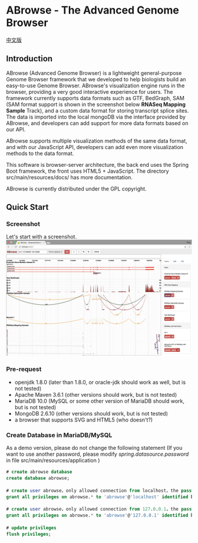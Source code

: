 # ABrowse - The Advanced Genome Browser

[中文版](README.md)

## Introduction
ABrowse (Advanced Genome Browser) is a lightweight general-purpose Genome Browser framework that we developed to help 
biologists build an easy-to-use Genome Browser.
ABrowse's visualization engine runs in the browser, providing a very good interactive experience for users. 
The framework currently supports data formats such as GTF, BedGraph, SAM (SAM format support is shown in the screenshot 
below **RNASeq Mapping Sample** Track), and a custom data format for storing transcript splice sites. 
The data is imported into the local mongoDB via the interface provided by ABrowse, and developers can add support for
 more data formats based on our API.

ABrowse supports multiple visualization methods of the same data format, and with our JavaScript API, developers can add even 
more visualization methods to the data format.

This software is browser-server architecture, the back end uses the Spring Boot framework, the front uses HTML5 + JavaScript. 
The directory src/main/resources/docs/ has more documentation.

ABrowse is currently distributed under the GPL copyright.

## Quick Start

### Screenshot
Let's start with a screenshot.
![ABrowse Screenshot](screenshot.jpg)

### Pre-request

* openjdk 1.8.0 (later than 1.8.0, or oracle-jdk should work as well, but is not tested)
* Apache Maven 3.6.1 (other versions should work, but is not tested)
* MariaDB 10.0 (MySQL or some other version of MariaDB should work, but is not tested)
* MongoDB 2.6.10 (other versions should work, but is not tested)
* a browser that supports SVG and HTML5 (who doesn't?)

### Create Database in MariaDB/MySQL
As a demo version, please do not change the following statement (If you want to use another password, 
please modify *spring.datasource.password* in file src/main/resources/application )
```sql
# create abrowse database
create database abrowse;

# create user abrowse，only allowed connection from localhost，the password is abs_passwd
grant all privileges on abrowse.* to 'abrowse'@'localhost' identified by 'abs_passwd';

# create user abrowse，only allowed connection from 127.0.0.1，the password is abs_passwd
grant all privileges on abrowse.* to 'abrowse'@'127.0.0.1' identified by 'abs_passwd';

# update privileges
flush privileges;
``` 
